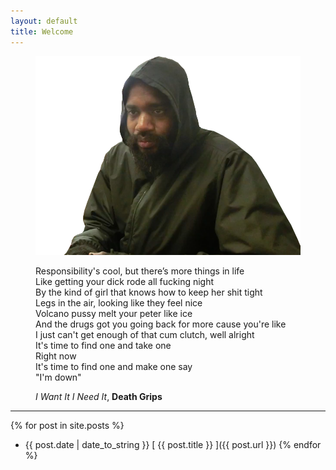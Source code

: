```yaml
---
layout: default
title: Welcome
---
```


<figure>
  <img src="public/imgs/stefan.png" alt="Stefan Burnett"/>
  <figcaption></figcaption>
</figure>

<figure>
  <p class="message">
  Responsibility's cool, but there’s more things in life 
  <br>Like getting your dick rode all fucking night
  <br>By the kind of girl that knows how to keep her shit tight
  <br>Legs in the air, looking like they feel nice
  <br>Volcano pussy melt your peter like ice
  <br>And the drugs got you going back for more cause you're like
  <br>I just can't get enough of that cum clutch, well alright
  <br>It's time to find one and take one
  <br>Right now
  <br>It's time to find one and make one say
  <br>"I'm down"
  </p>
  <figcaption><i>I Want It I Need It</i>, <b>Death Grips</b></figcaption>
</figure>

***

{% for post in site.posts %}
  * {{ post.date | date_to_string }} [ {{ post.title }} ]({{ post.url }})
{% endfor %}
